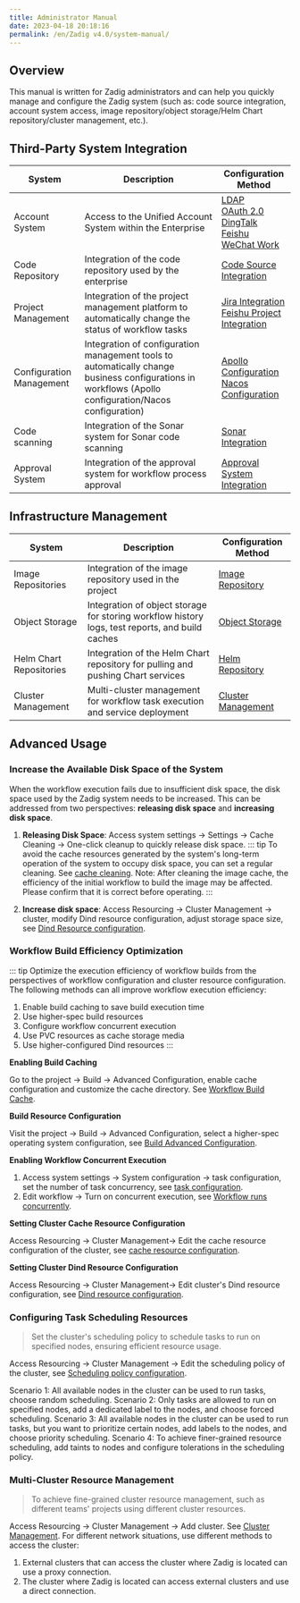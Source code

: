 ```yaml
---
title: Administrator Manual
date: 2023-04-18 20:18:16
permalink: /en/Zadig v4.0/system-manual/
---
```


## Overview

This manual is written for Zadig administrators and can help you quickly manage and configure the Zadig system (such as: code source integration, account system access, image repository/object storage/Helm Chart repository/cluster management, etc.).

## Third-Party System Integration

|System       |  Description                            | Configuration Method |
| ---------- | ---------------------------------| -------|
| Account System | Access to the Unified Account System within the Enterprise |[LDAP](/en/Zadig%20v4.0/settings/account/ldap/)<br>[OAuth 2.0](/en/Zadig%20v4.0/settings/account/oauth2/)<br>[DingTalk](/en/Zadig%20v4.0/settings/account/dingding/)<br>[Feishu](/en/Zadig%20v4.0/settings/account/lark/)<br>[WeChat Work](/en/Zadig%20v4.0/settings/account/workwx/)|
| Code Repository | Integration of the code repository used by the enterprise |[Code Source Integration](/en/Zadig%20v4.0/settings/codehost/overview/)|
| Project Management | Integration of the project management platform to automatically change the status of workflow tasks |[Jira Integration](/en/Zadig%20v4.0/settings/jira/)<br>[Feishu Project Integration](/en/Zadig%20v4.0/settings/lark/)|
| Configuration Management | Integration of configuration management tools to automatically change business configurations in workflows (Apollo configuration/Nacos configuration) |[Apollo Configuration](/en/Zadig%20v4.0/settings/configsystem/apollo/)<br>[Nacos Configuration](/en/Zadig%20v4.0/settings/configsystem/nacos/)|
| Code scanning | Integration of the Sonar system for Sonar code scanning |[Sonar Integration](/en/Zadig%20v4.0/settings/sonar/)|
| Approval System | Integration of the approval system for workflow process approval |[Approval System Integration](/en/Zadig%20v4.0/settings/approval/)|

## Infrastructure Management

|System       |  Description                            | Configuration Method |
| ---------- | ---------------------------------| -------|
| Image Repositories | Integration of the image repository used in the project |[Image Repository](/en/Zadig%20v4.0/settings/image-registry/)|
| Object Storage | Integration of object storage for storing workflow history logs, test reports, and build caches |[Object Storage](/en/Zadig%20v4.0/settings/object-storage/)|
| Helm Chart Repositories | Integration of the Helm Chart repository for pulling and pushing Chart services |[Helm Repository](/en/Zadig%20v4.0/settings/helm/)|
| Cluster Management | Multi-cluster management for workflow task execution and service deployment |[Cluster Management](/en/Zadig%20v4.0/pages/cluster_manage/)|

## Advanced Usage

### Increase the Available Disk Space of the System

When the workflow execution fails due to insufficient disk space, the disk space used by the Zadig system needs to be increased. This can be addressed from two perspectives: **releasing disk space** and **increasing disk space**.

1. **Releasing Disk Space**: Access system settings -> Settings -> Cache Cleaning -> One-click cleanup to quickly release disk space.
::: tip
To avoid the cache resources generated by the system's long-term operation of the system to occupy disk space, you can set a regular cleaning. See [cache cleaning](/en/Zadig%20v4.0/settings/system-settings/#%E7%BC%93%E5%AD%98%E6%B8%85%E7%90%86).
Note: After cleaning the image cache, the efficiency of the initial workflow to build the image may be affected. Please confirm that it is correct before operating.
:::

2. **Increase disk space**: Access Resourcing -> Cluster Management -> cluster, modify Dind resource configuration, adjust storage space size, see [Dind Resource configuration](/en/Zadig%20v4.0/pages/cluster_manage/#dind-%E8%B5%84%E6%BA%90%E9%85%8D%E7%BD%AE).

### Workflow Build Efficiency Optimization

::: tip
Optimize the execution efficiency of workflow builds from the perspectives of workflow configuration and cluster resource configuration. The following methods can all improve workflow execution efficiency:
1. Enable build caching to save build execution time
2. Use higher-spec build resources
3. Configure workflow concurrent execution
4. Use PVC resources as cache storage media
5. Use higher-configured Dind resources
:::

**Enabling Build Caching**

Go to the project -> Build -> Advanced Configuration, enable cache configuration and customize the cache directory. See [Workflow Build Cache](/en/Zadig%20v4.0/workflow/cache/#%E5%B7%A5%E4%BD%9C%E7%A9%BA%E9%97%B4%E7%BC%93%E5%AD%98).

**Build Resource Configuration**

Visit the project -> Build -> Advanced Configuration, select a higher-spec operating system configuration, see [Build Advanced Configuration](/en/Zadig%20v4.0/project/build/#%E9%AB%98%E7%BA%A7%E9%85%8D%E7%BD%AE).

**Enabling Workflow Concurrent Execution**

1. Access system settings -> System configuration -> task configuration, set the number of task concurrency, see [task configuration](/en/Zadig%20v4.0/settings/system-settings/#%E4%BB%BB%E5%8A%A1%E9%85%8D%E7%BD%AE).
2. Edit workflow -> Turn on concurrent execution, see [Workflow runs concurrently](/en/Zadig%20v4.0/project/common-workflow/#%E9%AB%98%E7%BA%A7%E9%85%8D%E7%BD%AE).

**Setting Cluster Cache Resource Configuration**

Access Resourcing -> Cluster Management-> Edit the cache resource configuration of the cluster, see [cache resource configuration](/en/Zadig%20v4.0/pages/cluster_manage/#%E7%BC%93%E5%AD%98%E8%B5%84%E6%BA%90%E9%85%8D%E7%BD%AE).

**Setting Cluster Dind Resource Configuration**

Access Resourcing -> Cluster Management-> Edit cluster's Dind resource configuration, see [Dind resource configuration](/en/Zadig%20v4.0/pages/cluster_manage/#dind-%E8%B5%84%E6%BA%90%E9%85%8D%E7%BD%AE).

### Configuring Task Scheduling Resources

> Set the cluster's scheduling policy to schedule tasks to run on specified nodes, ensuring efficient resource usage.

Access Resourcing -> Cluster Management -> Edit the scheduling policy of the cluster, see [Scheduling policy configuration](/en/Zadig%20v4.0/pages/cluster_manage/#%E8%AE%BE%E7%BD%AE%E8%B0%83%E5%BA%A6%E7%AD%96%E7%95%A5).

Scenario 1: All available nodes in the cluster can be used to run tasks, choose random scheduling.
Scenario 2: Only tasks are allowed to run on specified nodes, add a dedicated label to the nodes, and choose forced scheduling.
Scenario 3: All available nodes in the cluster can be used to run tasks, but you want to prioritize certain nodes, add labels to the nodes, and choose priority scheduling.
Scenario 4: To achieve finer-grained resource scheduling, add taints to nodes and configure tolerations in the scheduling policy.

### Multi-Cluster Resource Management

> To achieve fine-grained cluster resource management, such as different teams' projects using different cluster resources.

Access Resourcing -> Cluster Management -> Add cluster. See [Cluster Management](/en/Zadig%20v4.0/pages/cluster_manage/).
For different network situations, use different methods to access the cluster:
1. External clusters that can access the cluster where Zadig is located can use a proxy connection.
2. The cluster where Zadig is located can access external clusters and use a direct connection.